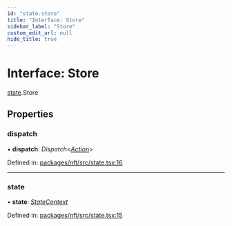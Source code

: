 ```yaml
---
id: "state.store"
title: "Interface: Store"
sidebar_label: "Store"
custom_edit_url: null
hide_title: true
---
```


# Interface: Store

[state](../modules/state.md).Store

## Properties

### dispatch

• **dispatch**: *Dispatch*<[*Action*](../modules/reducer.md#action)\>

Defined in: [packages/nft/src/state.tsx:16](https://github.com/xr3ngine/xr3ngine/blob/a16a45d7e/packages/nft/src/state.tsx#L16)

___

### state

• **state**: [*StateContext*](state.statecontext.md)

Defined in: [packages/nft/src/state.tsx:15](https://github.com/xr3ngine/xr3ngine/blob/a16a45d7e/packages/nft/src/state.tsx#L15)
